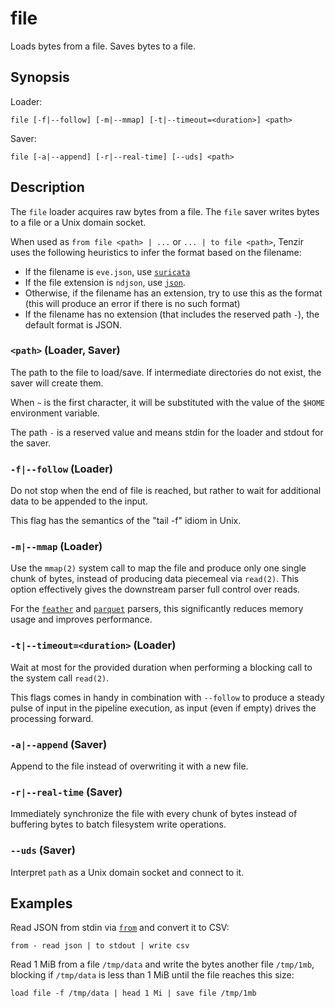 # file

Loads bytes from a file. Saves bytes to a file.

## Synopsis

Loader:

```
file [-f|--follow] [-m|--mmap] [-t|--timeout=<duration>] <path>
```

Saver:

```
file [-a|--append] [-r|--real-time] [--uds] <path>
```

## Description

The `file` loader acquires raw bytes from a file. The `file` saver writes bytes
to a file or a Unix domain socket.

When used as `from file <path> | ...` or `... | to file <path>`, Tenzir uses the
following heuristics to infer the format based on the filename:

- If the filename is `eve.json`, use [`suricata`](../formats/suricata.md)
- If the file extension is `ndjson`, use [`json`](../formats/json.md).
- Otherwise, if the filename has an extension, try to use this as the format
  (this will produce an error if there is no such format)
- If the filename has no extension (that includes the reserved path `-`), the
  default format is JSON.

### `<path>` (Loader, Saver)

The path to the file to load/save. If intermediate directories do not exist, the
saver will create them.

When `~` is the first character, it will be substituted with the value of the
`$HOME` environment variable.

The path `-` is a reserved value and means stdin for the loader and stdout for
the saver.

### `-f|--follow` (Loader)

Do not stop when the end of file is reached, but rather to wait for additional
data to be appended to the input.

This flag has the semantics of the "tail -f" idiom in Unix.

### `-m|--mmap` (Loader)

Use the `mmap(2)` system call to map the file and produce only one single chunk
of bytes, instead of producing data piecemeal via `read(2)`. This option
effectively gives the downstream parser full control over reads.

For the [`feather`](../formats/feather.md) and
[`parquet`](../formats/parquet.md) parsers, this significantly reduces memory
usage and improves performance.

### `-t|--timeout=<duration>` (Loader)

Wait at most for the provided duration when performing a blocking call to the
system call `read(2)`.

This flags comes in handy in combination with `--follow` to produce a steady
pulse of input in the pipeline execution, as input (even if empty) drives the
processing forward.

### `-a|--append` (Saver)

Append to the file instead of overwriting it with a new file.

### `-r|--real-time` (Saver)

Immediately synchronize the file with every chunk of bytes instead of buffering
bytes to batch filesystem write operations.

### `--uds` (Saver)

Interpret `path` as a Unix domain socket and connect to it.

## Examples

Read JSON from stdin via [`from`](../operators/from.md) and convert
it to CSV:

```
from - read json | to stdout | write csv
```

Read 1 MiB from a file `/tmp/data` and write the bytes another file `/tmp/1mb`,
blocking if `/tmp/data` is less than 1 MiB until the file reaches this size:

```
load file -f /tmp/data | head 1 Mi | save file /tmp/1mb
```
